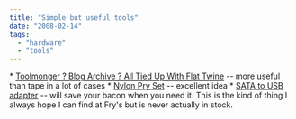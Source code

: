```yaml
---
title: "Simple but useful tools"
date: "2008-02-14"
tags: 
  - "hardware"
  - "tools"
---
```


\* [Toolmonger ? Blog Archive ? All Tied Up With Flat Twine](http://toolmonger.com/2008/02/14/all-tied-up-with-flat-twine/ "Toolmonger ? Blog Archive ? All Tied Up With Flat Twine") -- more useful than tape in a lot of cases \* [Nylon Pry Set](http://toolmonger.com/2008/02/08/stock-up-and-save-your-dash-with-this-nylon-pry-tool-set/) -- excellent idea \* [SATA to USB adapter](http://www.coolest-gadgets.com/20080208/sata-to-usb-adapter-is-a-must-have-for-any-technician/) -- will save your bacon when you need it. This is the kind of thing I always hope I can find at Fry's but is never actually in stock.
